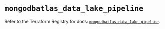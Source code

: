 # `mongodbatlas_data_lake_pipeline`

Refer to the Terraform Registry for docs: [`mongodbatlas_data_lake_pipeline`](https://registry.terraform.io/providers/mongodb/mongodbatlas/1.17.0/docs/resources/data_lake_pipeline).
